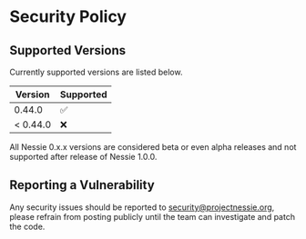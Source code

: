 # Security Policy

## Supported Versions

Currently supported versions are listed below.

| Version  | Supported          |
|----------|--------------------|
| 0.44.0   | :white_check_mark: |
| < 0.44.0 | :x:                |

All Nessie 0.x.x versions are considered beta or even alpha releases and not supported after
release of Nessie 1.0.0.

## Reporting a Vulnerability

Any security issues should be reported to security@projectnessie.org, please refrain from posting publicly until the team can investigate and patch the code.
